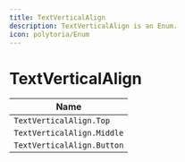 ```yaml
---
title: TextVerticalAlign
description: TextVerticalAlign is an Enum.
icon: polytoria/Enum
---
```


# TextVerticalAlign

| Name                       |
| -------------------------- |
| `TextVerticalAlign.Top`    |
| `TextVerticalAlign.Middle` |
| `TextVerticalAlign.Button` |
